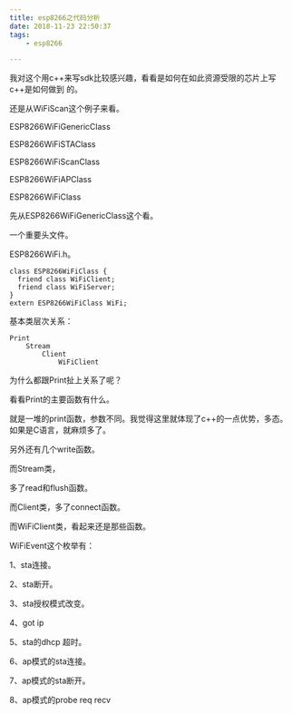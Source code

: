 ```yaml
---
title: esp8266之代码分析
date: 2018-11-23 22:50:37
tags:
	- esp8266

---
```




我对这个用c++来写sdk比较感兴趣，看看是如何在如此资源受限的芯片上写c++是如何做到 的。

还是从WiFiScan这个例子来看。

ESP8266WiFiGenericClass

ESP8266WiFiSTAClass

ESP8266WiFiScanClass

ESP8266WiFiAPClass

ESP8266WiFiClass

先从ESP8266WiFiGenericClass这个看。

一个重要头文件。

ESP8266WiFi.h。

```
class ESP8266WiFiClass {
  friend class WiFiClient;
  friend class WiFiServer;
}
extern ESP8266WiFiClass WiFi;
```



基本类层次关系：

```
Print
	Stream
		Client
			WiFiClient
```

为什么都跟Print扯上关系了呢？

看看Print的主要函数有什么。

就是一堆的print函数，参数不同。我觉得这里就体现了c++的一点优势，多态。如果是C语言，就麻烦多了。

另外还有几个write函数。

而Stream类，

多了read和flush函数。

而Client类，多了connect函数。

而WiFiClient类，看起来还是那些函数。



WiFiEvent这个枚举有：

1、sta连接。

2、sta断开。

3、sta授权模式改变。

4、got ip

5、sta的dhcp 超时。

6、ap模式的sta连接。

7、ap模式的sta断开。

8、ap模式的probe req recv







